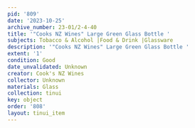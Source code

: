 ```yaml
---
pid: '809'
date: '2023-10-25'
archive_number: 23-01/2-4-40
title: '"Cooks NZ Wines" Large Green Glass Bottle '
subjects: Tobacco & Alcohol |Food & Drink |Glassware
description: '"Cooks NZ Wines" Large Green Glass Bottle '
extent: '1'
condition: Good
date_unvalidated: Unknown
creator: Cook's NZ Wines
collector: Unknown
materials: Glass
collection: tinui
key: object
order: '808'
layout: tinui_item
---
```

